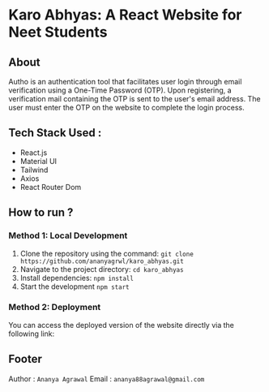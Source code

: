# Karo Abhyas: A React Website for Neet Students

## About
Autho is an authentication tool that facilitates user login through email verification using a One-Time Password (OTP). Upon registering, a verification mail containing the OTP is sent to the user's email address. The user must enter the OTP on the website to complete the login process.

## Tech Stack Used :
<ul>
    <li>React.js</li>
    <li>Material UI</li>
    <li>Tailwind</li>
    <li>Axios </li>
    <li>React Router Dom</li>
</ul>

## How to run ?
### Method 1: Local Development
1. Clone the repository using the command: `git clone https://github.com/ananyagrwl/karo_abhyas.git`
2. Navigate to the project directory: `cd karo_abhyas`
3. Install dependencies: `npm install`
4. Start the development `npm start`

### Method 2: Deployment
You can access the deployed version of the website directly via the following link:


## Footer
Author : `Ananya Agrawal`
Email : `ananya88agrawal@gmail.com`